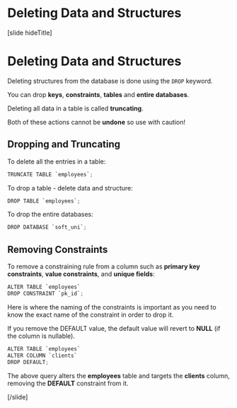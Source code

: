 # Deleting Data and Structures

[slide hideTitle]
# Deleting Data and Structures

Deleting structures from the database is done using the `DROP` keyword.

You can drop **keys**, **constraints**, **tables** and **entire databases**.

Deleting all data in a table is called **truncating**.

Both of these actions cannot be **undone** so use with caution!


## Dropping and Truncating

To delete all the entries in a table:

```Java
TRUNCATE TABLE `employees`; 
```

To drop a table - delete data and structure:

```Java
DROP TABLE `employees`;
```

To drop the entire databases:

```Java
DROP DATABASE `soft_uni`; 
```

## Removing Constraints

To remove a constraining rule from a column such as **primary key constraints**, **value constraints**, and **unique fields**:

```Java
ALTER TABLE `employees`
DROP CONSTRAINT `pk_id`; 
```

Here is where the naming of the constraints is important as you need to know the exact name of the constraint in order to drop it.

If you remove the DEFAULT value, the default value will revert to **NULL** (if the column is nullable).

```Java
ALTER TABLE `employees` 
ALTER COLUMN `clients`
DROP DEFAULT;
```

The above query alters the **employees** table and targets the **clients** column, removing the **DEFAULT** constraint from it.


[/slide]
